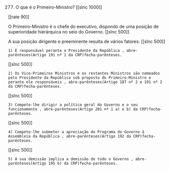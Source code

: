 277. O que é o Primeiro-Ministro?
[[slnc 1000]]

[[rate 90]]

O Primeiro-Ministro é o chefe do executivo, dispondo de uma posição de superioridade hierárquica no seio do Governo.
[[slnc 500]]

A sua posição dirigente e preeminente resulta de vários fatores:
[[slnc 500]]

    1) É responsável perante o Presidente da República , abre-parênteses(Artigo 191 nº 1 da CRP)fecha-parênteses.
[[slnc 500]]

    2) Os Vice-Primeiros Ministros e os restantes Ministros são nomeados pelo Presidente da República sob proposta do Primeiro-Ministro e perante ele responsáveis , abre-parênteses(Artigo 187 nº 2 e 191 nº 2 da CRP)fecha-parênteses.
[[slnc 500]]

    3) Compete-lhe dirigir a política geral do Governo e o seu funcionamento , abre-parênteses(Artigo 201 nº 1 a) e b) da CRP)fecha-parênteses.
[[slnc 500]]

    4) Compete-lhe submeter a apreciação do Programa do Governo à Assembleia da República , abre-parênteses(Artigo 192 da CRP)fecha-parênteses.
[[slnc 500]]

    5) A sua demissão implica a demissão de todo o Governo , abre-parênteses(Artigo 195 b) da CRP)fecha-parênteses.
